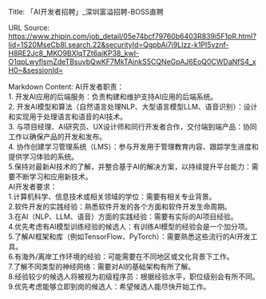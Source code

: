 Title: 「AI开发者招聘」_深圳富溢招聘-BOSS直聘

URL Source: https://www.zhipin.com/job_detail/05e74bcf79760b6403R839i5F1pR.html?lid=1S20MseCb8l.search.22&securityId=QgpbAi7j9Llzz-k1PI5vznf-H8RE2Jc8_MKO9BXlqTZt6aiKP38_kwI-O1qpLwyflsmZdeTBsuvbQwKF7MkTAjnkS5CQNeGpAJ6EoQ0CWDaNfS4_xH0~&sessionId=

Markdown Content:
AI开发者职责：  
1\. 开发AI应用的后端服务：负责构建和维护支持AI应用的后端系统。  
2\. 开发AI模型和算法（自然语言处理NLP、大型语言模型LLM、语音识别）：设计和实现用于处理语言和语音的AI技术。  
3\. 与项目经理、AI研究员、UX设计师和同行开发者合作，交付端到端产品：协同工作以确保产品的开发和发布。  
4\. 协作创建学习管理系统（LMS）：参与开发用于管理教育内容、跟踪学生进度和提供学习体验的系统。  
5.保持对最新AI技术的了解，并整合基于AI的解决方案，以持续提升平台能力：需要不断学习和应用新技术。  
AI开发者要求：  
1.计算机科学、信息技术或相关领域的学位：需要有相关专业背景。  
2.软件开发的实践经验：熟悉软件开发的各个方面和软件开发生命周期。  
3.在AI（NLP、LLM、语音）方面的实践经验：需要有实际的AI项目经验。  
4.优先考虑有AI模型训练经验的候选人：有训练AI模型的经验会是一个加分项。  
5.了解AI框架和库（例如TensorFlow、PyTorch）：需要熟悉这些流行的AI开发工具。  
6.有海外/离岸工作环境的经验：可能需要在不同地区或文化背景下工作。  
7.了解不同类型的神经网络：需要对AI的基础架构有所了解。  
8.经验较少的候选人将被视为初级程序员：根据经验水平，职位级别会有所不同。  
9.优先考虑能够立即到岗的候选人：希望候选人能尽快开始工作。
